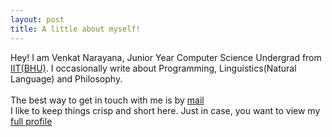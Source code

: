 ```yaml
---
layout: post
title: A little about myself!
---
```


Hey! I am Venkat Narayana, Junior Year Computer Science Undergrad from [IIT(BHU)](https://iitbhu.ac.in). I occasionally write about Programming, Linguistics(Natural Language) and Philosophy.
<br><br>
The best way to get in touch with me is by [mail](mailto:narayana.svenkat.cse17@iitbhu.ac.in)  
I like to keep things crisp and short here. Just in case, you want to view my [full profile](https://www.linkedin.com/in/narayanasvenkat)


